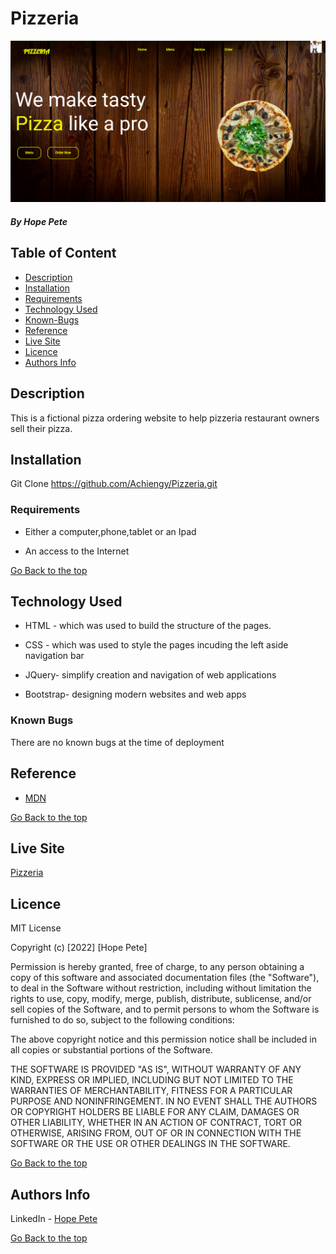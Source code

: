 # Pizzeria

![](https://github.com/Achiengy/Pizzeria/blob/master/images/webpage.png)

##### By Hope Pete 

## Table of Content

+ [Description](#description)
+ [Installation](#Installation)
+ [Requirements](#Requirements)
+ [Technology Used](#technology-used)
+ [Known-Bugs](#known-bugs)
+ [Reference](#reference)
+ [Live Site](#live-site)
+ [Licence](#licence)
+ [Authors Info](#author-Info)

## Description
<p>This is a fictional pizza ordering website to help pizzeria restaurant owners sell their pizza.</p>

## Installation
Git Clone https://github.com/Achiengy/Pizzeria.git

### Requirements

* Either a computer,phone,tablet or an Ipad

* An access to the Internet


[Go Back to the top](#Pizzeria)
## Technology Used
* HTML - which was used to build the structure of the pages.

* CSS - which was used to style the pages incuding the left aside navigation bar

* JQuery- simplify creation and navigation of web applications

* Bootstrap- designing modern websites and web apps


### Known Bugs
There are no known bugs at the time of deployment

## Reference
* <a href="https://developer.mozilla.org/en-US/">MDN</a>

[Go Back to the top](#Pizzeria)

## Live Site
<a href="https://achiengy.github.io/Pizzeria/">Pizzeria</a>

## Licence

MIT License

Copyright (c) [2022] [Hope Pete]

Permission is hereby granted, free of charge, to any person obtaining a copy
of this software and associated documentation files (the "Software"), to deal
in the Software without restriction, including without limitation the rights
to use, copy, modify, merge, publish, distribute, sublicense, and/or sell
copies of the Software, and to permit persons to whom the Software is
furnished to do so, subject to the following conditions:

The above copyright notice and this permission notice shall be included in all
copies or substantial portions of the Software.

THE SOFTWARE IS PROVIDED "AS IS", WITHOUT WARRANTY OF ANY KIND, EXPRESS OR
IMPLIED, INCLUDING BUT NOT LIMITED TO THE WARRANTIES OF MERCHANTABILITY,
FITNESS FOR A PARTICULAR PURPOSE AND NONINFRINGEMENT. IN NO EVENT SHALL THE
AUTHORS OR COPYRIGHT HOLDERS BE LIABLE FOR ANY CLAIM, DAMAGES OR OTHER
LIABILITY, WHETHER IN AN ACTION OF CONTRACT, TORT OR OTHERWISE, ARISING FROM,
OUT OF OR IN CONNECTION WITH THE SOFTWARE OR THE USE OR OTHER DEALINGS IN THE
SOFTWARE.

[Go Back to the top](#Pizzeria)

## Authors Info

LinkedIn - [Hope Pete](https://www.linkedin.com/public-profile/settings?trk=d_flagship3_profile_self_view_public_profile&lipi=urn%3Ali%3Apage%3Ad_flagship3_profile_self_edit_contact_info%3Bm11EDIJVSQu29ovQ2888fA%3D%3D)

[Go Back to the top](#Pizzeria)
